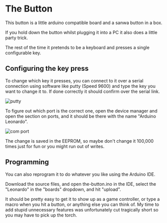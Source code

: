 # The Button
 
This button is a little arduino compatible board and a sanwa button in a box.

If you hold down the button whilst plugging it into a PC it also does a little party trick.

The rest of the time it pretends to be a keyboard and presses a single configurable key.

## Configuring the key press

To change which key it presses, you can connect to it over a serial connection using software like putty (Speed 9600) and type the key you want to change it to. If done correctly it should confirm over the serial link.

![putty](https://github.com/user-attachments/assets/ba2d74cd-4c94-4f99-9658-73f7883c4395)


To figure out which port is the correct one, open the device manager and open the section on ports, and it should be there with the name "Arduino Leonardo".

![com port](https://github.com/user-attachments/assets/7ef1c558-dc45-4868-ad4f-74ba2a746098)

The change is saved in the EEPROM, so maybe don't change it 100,000 times just for fun or you might run out of writes.

## Programming

You can also reprogram it to do whatever you like using the Arduino IDE.

Download the source files, and open the-button.ino in the IDE, select the "Leonardo" in the "boards" dropdown, and hit "upload".

It should be pretty easy to get it to show up as a game controller, or type a macro when you hit a button, or anything else you can think of. My time to add stupid unnecessary features was unfortunately cut tragically short so you may have to pick up the torch.


